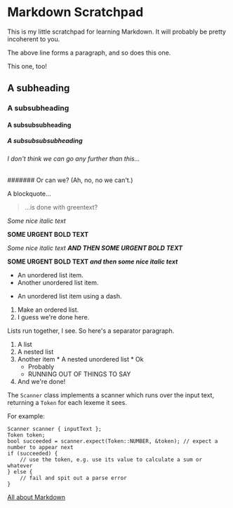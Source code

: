 # Markdown Scratchpad

This is my little scratchpad for learning Markdown. It will probably be pretty incoherent to you.

The above line forms a paragraph, and so does this one.

This one, too!

## A subheading
### A subsubheading
#### A subsubsubheading
##### A subsubsubsubheading
###### I don't think we can go any further than this...
####### Or can we? (Ah, no, no we can't.)

A blockquote...

> ...is done with greentext?

*Some nice italic text*

**SOME URGENT BOLD TEXT**

*Some nice italic text __AND THEN SOME URGENT BOLD TEXT__*

**SOME URGENT BOLD TEXT _and then some nice italic text_**

* An unordered list item.
* Another unordered list item.
- An unordered list item using a dash.

1. Make an ordered list.
2. I guess we're done here.

Lists run together, I see. So here's a separator paragraph.

1. A list
  1. A nested list
  2. Another item
    * A nested unordered list
    * Ok
      * Probably
      * RUNNING OUT OF THINGS TO SAY
2. And we're done!

The `Scanner` class implements a scanner which runs over the input text, returning a `Token` for each lexeme it sees.

For example:

```
Scanner scanner { inputText };
Token token;
bool succeeded = scanner.expect(Token::NUMBER, &token); // expect a number to appear next
if (succeeded) {
    // use the token, e.g. use its value to calculate a sum or whatever
} else {
    // fail and spit out a parse error
}
```

[All about Markdown](https://help.github.com/articles/markdown-basics/)
